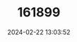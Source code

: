 ---
title: "161899"
category: "Narcissus cyclamineus"
draft: false
date: 2024-02-22 13:03:52
languages:
  Portuguese: ["Martelinhos"]
---